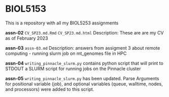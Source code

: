 # BIOL5153

This is a repository with all my BIOL5253 assignments 

**assn-02**
`CV_SP23.md.Rmd` `CV_SP23.md.html`
Description: These are are my CV as of February 2023 

**assn-03**
`assn-03.md`
Description: answers from assigment 3 about remote 
computing - running slurm job on mt_genomes file in 
HPC 

**assn-04**
`writing_pinnacle_slurm.py` contains python script that will print to STDOUT a SLURM script for running jobs on the Pinnacle cluster

**assn-05**
`writing_pinnacle_slurm.py` has been updated. Parse Arguments for positional variable (job), and optional variables (queue, walltime, nodes, and processors) were added to this script.